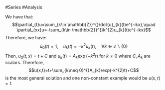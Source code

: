 #Series #Analysis 

We have that: $$\partial_{t}u=\sum_{k\in \mathbb{Z}}^{}\dot{u}_{k}(t)e^{-ikx},\quad \partial_{xx}u=-\sum_{k\in \mathbb{Z}}^{}k^{2}u_{k}(t)e^{-ikx}$$Therefore, we have:
$$\dot{u}_{0}(t)=1, \quad \dot{u}_{k}(t)=-k^{2}u_{k}(t),\quad \forall k\in \mathbb{Z} \backslash \{ 0 \}$$Then, $u_{0}(t,x)=t+C$ and $u_{k}(t)=A_{k}\exp(-k^{2}t)$ for $k\neq 0$ where $C,A_{k}$ are scalars. Therefore, $$u(x,t)=t+\sum_{k\neq 0}^{}A_{k}\exp(-k^{2}t)+C$$is the most general solution and one non-constant example would be $u(x,t)=t$. 